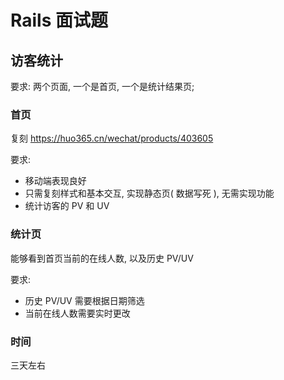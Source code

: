 # Rails 面试题

## 访客统计

要求: 两个页面, 一个是首页, 一个是统计结果页;

### 首页

复刻 https://huo365.cn/wechat/products/403605 

要求:

- 移动端表现良好
- 只需复刻样式和基本交互, 实现静态页( 数据写死 ), 无需实现功能
- 统计访客的 PV 和 UV


### 统计页

能够看到首页当前的在线人数, 以及历史 PV/UV

要求:

- 历史 PV/UV 需要根据日期筛选
- 当前在线人数需要实时更改

### 时间

三天左右
